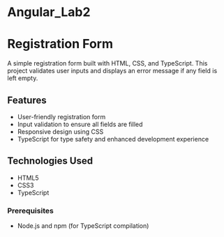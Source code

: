 # Angular_Lab2


# Registration Form

A simple registration form built with HTML, CSS, and TypeScript. This project validates user inputs and displays an error message if any field is left empty.

## Features

- User-friendly registration form
- Input validation to ensure all fields are filled
- Responsive design using CSS
- TypeScript for type safety and enhanced development experience

## Technologies Used

- HTML5
- CSS3
- TypeScript

### Prerequisites

- Node.js and npm (for TypeScript compilation)

